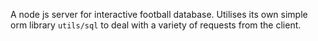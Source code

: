 A node js server for interactive football database.
Utilises its own simple orm library ```utils/sql``` to deal with a variety of requests from the client.